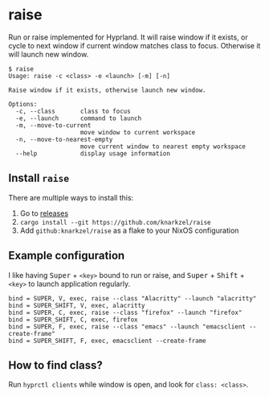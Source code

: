 # raise

Run or raise implemented for Hyprland. It will raise window if it exists,
or cycle to next window if current window matches class to focus. Otherwise
it will launch new window.

```
$ raise
Usage: raise -c <class> -e <launch> [-m] [-n]

Raise window if it exists, otherwise launch new window.

Options:
  -c, --class       class to focus
  -e, --launch      command to launch
  -m, --move-to-current
                    move window to current workspace
  -n, --move-to-nearest-empty
                    move current window to nearest empty workspace
  --help            display usage information
```

## Install `raise`

There are multiple ways to install this:

1. Go to [releases](https://github.com/knarkzel/raise/releases)
2. `cargo install --git https://github.com/knarkzel/raise`
3. Add `github:knarkzel/raise` as a flake to your NixOS configuration

## Example configuration

I like having <kbd>Super</kbd> + `<key>` bound to run or raise, and <kbd>Super</kbd> + <kbd>Shift</kbd> + `<key>` to launch application regularly.

```
bind = SUPER, V, exec, raise --class "Alacritty" --launch "alacritty"
bind = SUPER_SHIFT, V, exec, alacritty
bind = SUPER, C, exec, raise --class "firefox" --launch "firefox"
bind = SUPER_SHIFT, C, exec, firefox
bind = SUPER, F, exec, raise --class "emacs" --launch "emacsclient --create-frame"
bind = SUPER_SHIFT, F, exec, emacsclient --create-frame
```

## How to find class?

Run `hyprctl clients` while window is open, and look for `class: <class>`.
